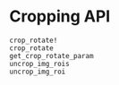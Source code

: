 # Cropping API

```@docs
crop_rotate!
crop_rotate
get_crop_rotate_param
uncrop_img_rois
uncrop_img_roi
```
